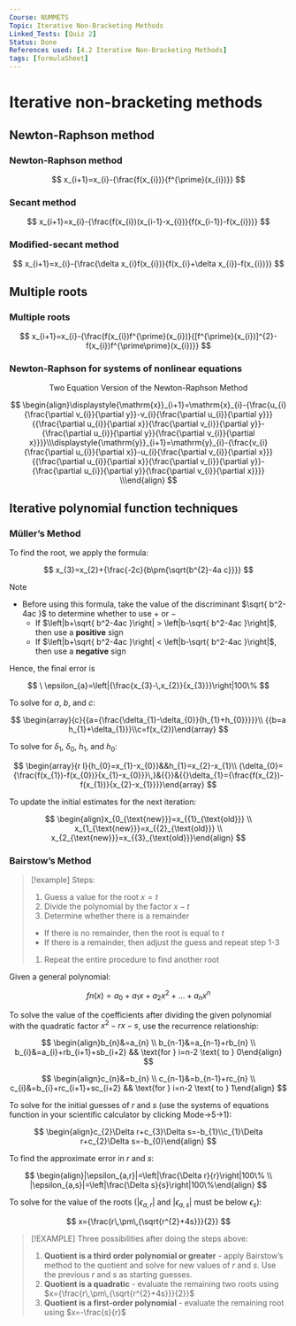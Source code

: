 ```yaml
---
Course: NUMMETS
Topic: Iterative Non-Bracketing Methods
Linked_Tests: [Quiz 2]
Status: Done
References used: [4.2 Iterative Non-Bracketing Methods]
tags: [formulaSheet]
---
```


# Iterative non-bracketing methods

## Newton-Raphson method

### Newton-Raphson method

$$
x_{i+1}=x_{i}-{\frac{f(x_{i})}{f^{\prime}(x_{i})}}
$$

### Secant method

$$
x_{i+1}=x_{i}-{\frac{f(x_{i})(x_{i-1}-x_{i})}{f(x_{i-1})-f(x_{i})}}
$$

### Modified-secant method

$$
x_{i+1}=x_{i}-{\frac{\delta x_{i}f(x_{i})}{f(x_{i}+\delta x_{i})-f(x_{i})}}
$$

## Multiple roots

### Multiple roots

$$
x_{i+1}=x_{i}-{\frac{f(x_{i})f^{\prime}(x_{i})}{[f^{\prime}(x_{i})]^{2}-f(x_{i})f^{\prime\prime}(x_{i})}}
$$

### Newton-Raphson for systems of nonlinear equations

$$
\text{Two Equation Version of the Newton-Raphson Method}
$$

$$
\begin{align}\displaystyle{\mathrm{x}}_{i+1}=\mathrm{x}_{i}-{\frac{u_{i}{\frac{\partial v_{i}}{\partial y}}-v_{i}{\frac{\partial u_{i}}{\partial y}}}{{\frac{\partial u_{i}}{\partial x}}{\frac{\partial v_{i}}{\partial y}}-{\frac{\partial u_{i}}{\partial y}}{\frac{\partial v_{i}}{\partial x}}}}\\\displaystyle{\mathrm{y}}_{i+1}=\mathrm{y}_{i}-{\frac{v_{i}{\frac{\partial u_{i}}{\partial x}}-u_{i}{\frac{\partial v_{i}}{\partial x}}}{{\frac{\partial u_{i}}{\partial x}}{\frac{\partial v_{i}}{\partial y}}-{\frac{\partial u_{i}}{\partial y}}{\frac{\partial v_{i}}{\partial x}}}}   \\\end{align}
$$

## Iterative polynomial function techniques

### Müller’s Method

To find the root, we apply the formula:

$$
x_{3}=x_{2}+{\frac{-2c}{b\pm{\sqrt{b^{2}-4a c}}}}
$$

> [!NOTE]
> - Before using this formula, take the value of the discriminant $\sqrt{ b^2-4ac }$ to determine whether to use $+$ or $-$
> 	- If $\left|b+\sqrt{ b^2-4ac }\right| > \left|b-\sqrt{ b^2-4ac }\right|$, then use a **positive** sign
> 	- If $\left|b+\sqrt{ b^2-4ac }\right| < \left|b-\sqrt{ b^2-4ac }\right|$, then use a **negative** sign

Hence, the final error is

$$
\ \epsilon_{a}=\left|{\frac{x_{3}-\,x_{2}}{x_{3}}}\right|100\%
$$

To solve for $a$, $b$, and $c$:

$$
\begin{array}{c}{{a={\frac{\delta_{1}-\delta_{0}}{h_{1}+h_{0}}}}}\\ {{b=a h_{1}+\delta_{1}}}\\c=f(x_{2})\end{array}
$$

To solve for $\delta_{1}$, $\delta_{0}$, $h_{1}$, and $h_{0}$:

$$
\begin{array}{r l}{h_{0}=x_{1}-x_{0}}&&h_{1}=x_{2}-x_{1}\\ {\delta_{0}={\frac{f(x_{1})-f(x_{0})}{x_{1}-x_{0}}}\,}&{{}}&{{}\delta_{1}={\frac{f(x_{2})-f(x_{1})}{x_{2}-x_{1}}}}\end{array}
$$

To update the initial estimates for the next iteration:

 $$
\begin{align}x_{0_{\text{new}}}=x_{{1}_{\text{old}}} \\ x_{1_{\text{new}}}=x_{{2}_{\text{old}}} \\ x_{2_{\text{new}}}=x_{{3}_{\text{old}}}\end{align}
$$

### Bairstow’s Method

> [!example] Steps:
> 1. Guess a value for the root $x=t$
> 2. Divide the polynomial by the factor $x-t$
> 3. Determine whether there is a remainder
> 	- If there is no remainder, then the root is equal to $t$
> 	- If there is a remainder, then adjust the guess and repeat step 1-3
> 1. Repeat the entire procedure to find another root

Given a general polynomial:

$$
fn(x)=a_{0}+a_{1}x+a_{2}x^2+\dots+a_{n}x^n
$$

To solve the value of the coefficients after dividing the given polynomial with the quadratic factor $x^2-rx-s$, use the recurrence relationship:

$$
\begin{align}b_{n}&=a_{n} \\ b_{n-1}&=a_{n-1}+rb_{n} \\ b_{i}&=a_{i}+rb_{i+1}+sb_{i+2} && \text{for } i=n-2 \text{ to } 0\end{align}
$$

$$
\begin{align}c_{n}&=b_{n} \\ c_{n-1}&=b_{n-1}+rc_{n} \\ c_{i}&=b_{i}+rc_{i+1}+sc_{i+2} && \text{for } i=n-2 \text{ to } 1\end{align}
$$

To solve for the initial guesses of $r$ and $s$ (use the systems of equations function in your scientific calculator by clicking Mode→5→1):

$$
\begin{align}c_{2}\Delta r+c_{3}\Delta s=-b_{1}\\c_{1}\Delta r+c_{2}\Delta s=-b_{0}\end{align}
$$

To find the approximate error in $r$ and $s$:

$$
\begin{align}|\epsilon_{a,r}|=\left|\frac{\Delta r}{r}\right|100\% \\ |\epsilon_{a,s}|=\left|\frac{\Delta s}{s}\right|100\%\end{align}
$$

To solve for the value of the roots ($|\epsilon_{a,r}|$ and $|\epsilon _{a,s}|$ must be below $\epsilon_{s}$):

$$
x={\frac{r\,\pm\,{\sqrt{r^{2}+4s}}}{2}}
$$

> [!EXAMPLE] Three possibilities after doing the steps above:
> 1. **Quotient is a third order polynomial or greater** - apply Bairstow’s method to the quotient and solve for new values of $r$ and $s$. Use the previous $r$ and $s$ as starting guesses.
> 2. **Quotient is a quadratic** - evaluate the remaining two roots using $x={\frac{r\,\pm\,{\sqrt{r^{2}+4s}}}{2}}$
> 3. **Quotient is a first-order polynomial** - evaluate the remaining root using $x=-\frac{s}{r}$
